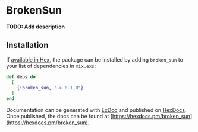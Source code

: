 # BrokenSun

**TODO: Add description**

## Installation

If [available in Hex](https://hex.pm/docs/publish), the package can be installed
by adding `broken_sun` to your list of dependencies in `mix.exs`:

```elixir
def deps do
  [
    {:broken_sun, "~> 0.1.0"}
  ]
end
```

Documentation can be generated with [ExDoc](https://github.com/elixir-lang/ex_doc)
and published on [HexDocs](https://hexdocs.pm). Once published, the docs can
be found at [https://hexdocs.pm/broken_sun](https://hexdocs.pm/broken_sun).

